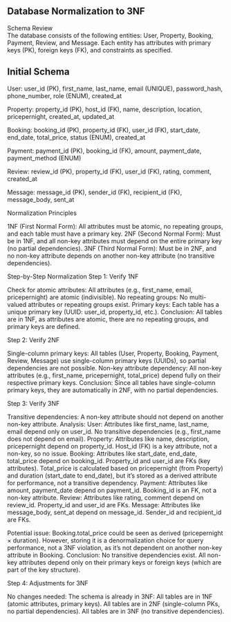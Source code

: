 ## Database Normalization to 3NF

Schema Review  
The database consists of the following entities: User, Property, Booking, Payment, Review, and Message. Each entity has attributes with primary keys (PK), foreign keys (FK), and constraints as specified.
## Initial Schema    


User: user_id (PK), first_name, last_name, email (UNIQUE), password_hash, phone_number, role (ENUM), created_at  

Property: property_id (PK), host_id (FK), name, description, location, pricepernight, created_at, updated_at  

Booking: booking_id (PK), property_id (FK), user_id (FK), start_date, end_date, total_price, status (ENUM), created_at  

Payment: payment_id (PK), booking_id (FK), amount, payment_date, payment_method (ENUM)  

Review: review_id (PK), property_id (FK), user_id (FK), rating, comment, created_at  

Message: message_id (PK), sender_id (FK), recipient_id (FK), message_body, sent_at

Normalization Principles

1NF (First Normal Form): All attributes must be atomic, no repeating groups, and each table must have a primary key.
2NF (Second Normal Form): Must be in 1NF, and all non-key attributes must depend on the entire primary key (no partial dependencies).
3NF (Third Normal Form): Must be in 2NF, and no non-key attribute depends on another non-key attribute (no transitive dependencies).

Step-by-Step Normalization
Step 1: Verify 1NF

Check for atomic attributes: All attributes (e.g., first_name, email, pricepernight) are atomic (indivisible).
No repeating groups: No multi-valued attributes or repeating groups exist.
Primary keys: Each table has a unique primary key (UUID: user_id, property_id, etc.).
Conclusion: All tables are in 1NF, as attributes are atomic, there are no repeating groups, and primary keys are defined.

Step 2: Verify 2NF

Single-column primary keys: All tables (User, Property, Booking, Payment, Review, Message) use single-column primary keys (UUIDs), so partial dependencies are not possible.
Non-key attribute dependency: All non-key attributes (e.g., first_name, pricepernight, total_price) depend fully on their respective primary keys.
Conclusion: Since all tables have single-column primary keys, they are automatically in 2NF, with no partial dependencies.

Step 3: Verify 3NF

Transitive dependencies: A non-key attribute should not depend on another non-key attribute.
Analysis:
User: Attributes like first_name, last_name, email depend only on user_id. No transitive dependencies (e.g., first_name does not depend on email).
Property: Attributes like name, description, pricepernight depend on property_id. Host_id (FK) is a key attribute, not a non-key, so no issue.
Booking: Attributes like start_date, end_date, total_price depend on booking_id. Property_id and user_id are FKs (key attributes). Total_price is calculated based on pricepernight (from Property) and duration (start_date to end_date), but it’s stored as a derived attribute for performance, not a transitive dependency.
Payment: Attributes like amount, payment_date depend on payment_id. Booking_id is an FK, not a non-key attribute.
Review: Attributes like rating, comment depend on review_id. Property_id and user_id are FKs.
Message: Attributes like message_body, sent_at depend on message_id. Sender_id and recipient_id are FKs.


Potential issue: Booking.total_price could be seen as derived (pricepernight × duration). However, storing it is a denormalization choice for query performance, not a 3NF violation, as it’s not dependent on another non-key attribute in Booking.
Conclusion: No transitive dependencies exist. All non-key attributes depend only on their primary keys or foreign keys (which are part of the key structure).

Step 4: Adjustments for 3NF

No changes needed: The schema is already in 3NF:
All tables are in 1NF (atomic attributes, primary keys).
All tables are in 2NF (single-column PKs, no partial dependencies).
All tables are in 3NF (no transitive dependencies).




